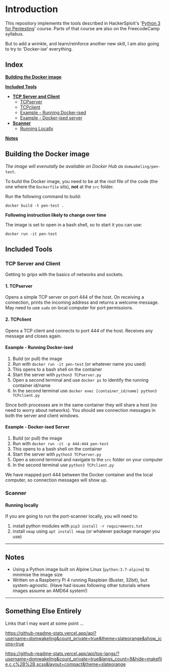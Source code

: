 # Introduction

This repository implements the tools described in HackerSploit's '[Python
3 for Pentesting](https://www.youtube.com/watch?v=UadqiHXfvsg&list=PLBf0hzazHTGM_dncTqO9l-0zUQYP0nNPU)'
course. Parts of that course are also on the FreecodeCamp syllabus.

But to add a wrinkle, and learn/reinforce another new skill, I am also going to try to
'Docker-ise' everything.

## Index
**[Building the Docker image](#building-the-docker-image)**

**[Included Tools](#included-tools)**
* **[TCP Server and Client](#tcp-server-and-client)**
  * [TCPserver](#1.-tcpserver)
  * [TCPclient](#2.-tcpclient)
  * [Example - Running Docker-ised](#example---running-docker-ised)
  * [Example - Docker-ised server](#example---docker-ised-server)
* **[Scanner](#scanner)**
  * [Running Locally](#running-locally)

**[Notes](#notes)**

## Building the Docker image

*The image will evenutally be available on Docker Hub as* `domwakeling/pen-test`.

To build the Docker image, you need to be at the root file of the code (the one where the `Dockerfile`
sits), **not** at the `src` folder.

Run the following command to build:

`docker build -t pen-test .`

**Following instruction likely to change over time**

The image is set to open in a bash shell, so to start it you can use:

`docker run -it pen-test`

## Included Tools

### TCP Server and Client

Getting to grips with the basics of networks and sockets.

#### 1. TCPserver

Opens a simple TCP server on port 444 of the host. On receiving a connection, prints the incoming
address and returns a welcome message. May need to use `sudo` on local computer for port permissions.

#### 2. TCPclient

Opens a TCP client and connects to port 444 of the host. Receives any message and closes again.

#### Example - Running Docker-ised

1. Build (or pull) the image
1. Run with `docker run -it pen-test` (or whatever name you used)
1. This opens to a bash shell on the container
1. Start the server with `python3 TCPserver.py`
1. Open a second terminal and use `docker ps` to identify the running container id/name
1. In the second terminal use `docker exec [container_id/name] python3 TCPclient.py`

Since both processes are in the same container they will share a host (no need to worry about networks).
You should see connection messages in both the server and client windows.

#### Example - Docker-ised Server

1. Build (or pull) the image
1. Run with `docker run -it -p 444:444 pen-test`
1. This opens to a bash shell on the container
1. Start the server with `python3 TCPserver.py`
1. Open a second terminal and navigate to the `src` folder on your computer
1. In the second terminal use `python3 TCPclient.py`

We have mapped port 444 between the Docker container and the local computer, so connection messages will show up.

### Scanner

#### Running locally

If you are going to run the port-scanner locally, you will need to:
1. install python modules with `pip3 install -r requirements.txt`
1. install `nmap` using `apt install nmap` (or whatever package manager you use)

---

## Notes

* Using a Python image built on Alpine Linux (`python:3.7-alpine`) to minimise the
  image size
* Written on a Raspberry Pi 4 running Raspbian (Buster, 32bit), but system-agnostic. (Have had
  issues following other tutorials where images assume an AMD64 system!)


---

## Something Else Entirely 

Links that I may want at some point ...

  https://github-readme-stats.vercel.app/api?username=domwakeling&count_private=true&theme=slateorange&show_icons=true

  https://github-readme-stats.vercel.app/api/top-langs/?username=domwakeling&count_private=true&langs_count=8&hide=makefile,c,c%2B%2B,scss&layout=compact&theme=slateorange